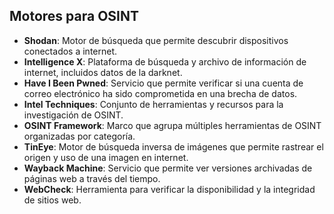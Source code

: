 ## Motores para OSINT

- **Shodan**: Motor de búsqueda que permite descubrir dispositivos conectados a internet.
- **Intelligence X**: Plataforma de búsqueda y archivo de información de internet, incluidos datos de la darknet.
- **Have I Been Pwned**: Servicio que permite verificar si una cuenta de correo electrónico ha sido comprometida en una brecha de datos.
- **Intel Techniques**: Conjunto de herramientas y recursos para la investigación de OSINT.
- **OSINT Framework**: Marco que agrupa múltiples herramientas de OSINT organizadas por categoría.
- **TinEye**: Motor de búsqueda inversa de imágenes que permite rastrear el origen y uso de una imagen en internet.
- **Wayback Machine**: Servicio que permite ver versiones archivadas de páginas web a través del tiempo.
- **WebCheck**: Herramienta para verificar la disponibilidad y la integridad de sitios web.
